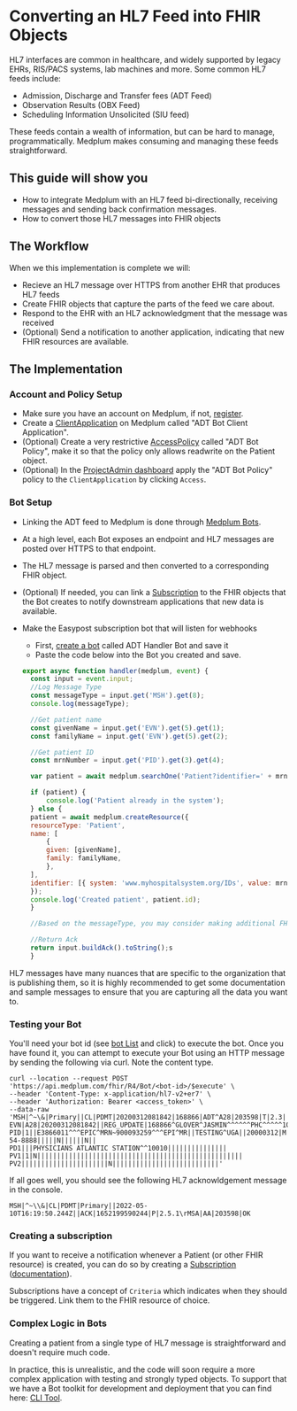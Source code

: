
# Converting an HL7 Feed into FHIR Objects

HL7 interfaces are common in healthcare, and widely supported by legacy EHRs, RIS/PACS systems, lab machines and more.  Some common HL7 feeds include:

* Admission, Discharge and Transfer fees (ADT Feed)
* Observation Results (OBX Feed)
* Scheduling Information Unsolicited (SIU feed)

These feeds contain a wealth of information, but can be hard to manage, programmatically.  Medplum makes consuming and managing these feeds straightforward.

## This guide will show you

* How to integrate Medplum with an HL7 feed bi-directionally, receiving messages and sending back confirmation messages.
* How to convert those HL7 messages into FHIR objects

## The Workflow

When we this implementation is complete we will:

* Recieve an HL7 message over HTTPS from another EHR that produces HL7 feeds
* Create FHIR objects that capture the parts of the feed we care about.
* Respond to the EHR with an HL7 acknowledgment that the message was received
* (Optional) Send a notification to another application, indicating that new FHIR resources are available.

## The Implementation

### Account and Policy Setup

* Make sure you have an account on Medplum, if not, [register](https://app.medplum.com/register).
* Create a [ClientApplication](https://app.medplum.com/admin/project) on Medplum called "ADT Bot Client Application".
* (Optional) Create a very restrictive [AccessPolicy](https://app.medplum.com/AccessPolicy) called "ADT Bot Policy", make it so that the policy only allows readwrite on the Patient object.
* (Optional) In the [ProjectAdmin dashboard](https://app.medplum.com/admin/project) apply the "ADT Bot Policy" policy to the `ClientApplication` by clicking `Access`.

### Bot Setup

* Linking the ADT feed to Medplum is done through [Medplum Bots](https://app.medplum.com/Bot).
* At a high level, each Bot exposes an endpoint and HL7 messages are posted over HTTPS to that endpoint.
* The HL7 message is parsed and then converted to a corresponding FHIR object.  
* (Optional) If needed, you can link a [Subscription](https://app.medplum.com/Subscription) to the FHIR objects that the Bot creates to notify downstream applications that new data is available.

* Make the Easypost subscription bot that will listen for webhooks
  * First, [create a bot](https://app.medplum.com/admin/project) called ADT Handler Bot and save it
  * Paste the code below into the Bot you created and save.

  ```js
  export async function handler(medplum, event) {
    const input = event.input;
    //Log Message Type
    const messageType = input.get('MSH').get(8); 
    console.log(messageType); 

    //Get patient name
    const givenName = input.get('EVN').get(5).get(1);
    const familyName = input.get('EVN').get(5).get(2);

    //Get patient ID
    const mrnNumber = input.get('PID').get(3).get(4);

    var patient = await medplum.searchOne('Patient?identifier=' + mrnNumber);

    if (patient) {
        console.log('Patient already in the system');
    } else {
    patient = await medplum.createResource({
    resourceType: 'Patient',
    name: [
        {
        given: [givenName],
        family: familyName,
        },
    ],
    identifier: [{ system: 'www.myhospitalsystem.org/IDs', value: mrnNumber }]
    });
    console.log('Created patient', patient.id);
    }

    //Based on the messageType, you may consider making additional FHIR objects here

    //Return Ack 
    return input.buildAck().toString();s
    }
  ```

HL7 messages have many nuances that are specific to the organization that is publishing them, so it is highly recommended to get some documentation and sample messages to ensure that you are capturing all the data you want to.

### Testing your Bot

You'll need your bot id (see [bot List](https://app.medplum.com/Bot) and click) to execute the bot. Once you have found it, you can attempt to execute your Bot using an HTTP message by sending the following via curl.  Note the content type.

```cURL
curl --location --request POST 'https://api.medplum.com/fhir/R4/Bot/<bot-id>/$execute' \
--header 'Content-Type: x-application/hl7-v2+er7' \
--header 'Authorization: Bearer <access_token>' \
--data-raw 'MSH|^~\&|Primary||CL|PDMT|20200312081842|168866|ADT^A28|203598|T|2.3|||||||||||
EVN|A28|20200312081842||REG_UPDATE|168866^GLOVER^JASMIN^^^^^^PHC^^^^^10010||
PID|1||E3866011^^^EPIC^MRN~900093259^^^EPI^MR||TESTING^UGA||20000312|M|||^^^^^USA^P||||||||123-54-8888|||||N||||||N||
PD1|||PHYSICIANS ATLANTIC STATION^^10010|||||||||||||||
PV1|1|N||||||||||||||||||||||||||||||||||||||||||||||||||||
PV2||||||||||||||||||||||N|||||||||||||||||||||||||||'

```

If all goes well, you should see the following HL7 acknowldgement message in the console.

```hl7
MSH|^~\\&|CL|PDMT|Primary||2022-05-10T16:19:50.244Z||ACK|1652199590244|P|2.5.1\rMSA|AA|203598|OK
```

### Creating a subscription

If you want to receive a notification whenever a Patient (or other FHIR resource) is created, you can do so by creating a [Subscription](https://docs.medplum.com/api/fhir/resources/subscription) ([documentation](https://docs.medplum.com/api/fhir/resources/subscription)).

Subscriptions have a concept of `Criteria` which indicates when they should be triggered.  Link them to the FHIR resource of choice.

### Complex Logic in Bots

Creating a patient from a single type of HL7 message is straightforward and doesn't require much code.

In practice, this is unrealistic, and the code will soon require a more complex application with testing and strongly typed objects.  To support that we have a Bot toolkit for development and deployment that you can find here: [CLI Tool](https://github.com/medplum/medplum-demo-bots).
